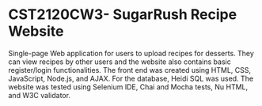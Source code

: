 # CST2120CW3- SugarRush Recipe Website
Single-page Web application for users to upload recipes for desserts. They can view recipes by other users and the website also contains basic register/login functionalities. The front end was created using HTML, CSS, JavaScript, Node.js, and AJAX. For the database, Heidi SQL was used. The website was tested using Selenium IDE, Chai and Mocha tests, Nu HTML, and W3C validator.
